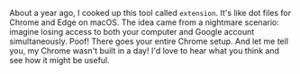 About a year ago, I cooked up this tool called `extension`. It's like dot files for Chrome and Edge on macOS. The idea came from a nightmare scenario: imagine losing access to both your computer and Google account simultaneously. Poof! There goes your entire Chrome setup. And let me tell you, my Chrome wasn't built in a day! I'd love to hear what you think and see how it might be useful.
